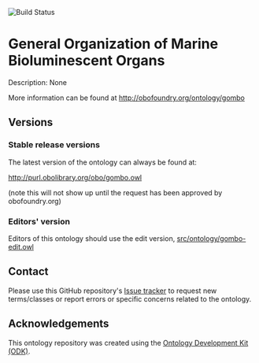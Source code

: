 
![Build Status](https://github.com/BridgetSquidget/gombo/actions/workflows/qc.yml/badge.svg)
# General Organization of Marine Bioluminescent Organs

Description: None

More information can be found at http://obofoundry.org/ontology/gombo

## Versions

### Stable release versions

The latest version of the ontology can always be found at:

http://purl.obolibrary.org/obo/gombo.owl

(note this will not show up until the request has been approved by obofoundry.org)

### Editors' version

Editors of this ontology should use the edit version, [src/ontology/gombo-edit.owl](src/ontology/gombo-edit.owl)

## Contact

Please use this GitHub repository's [Issue tracker](https://github.com/BridgetSquidget/gombo/issues) to request new terms/classes or report errors or specific concerns related to the ontology.

## Acknowledgements

This ontology repository was created using the [Ontology Development Kit (ODK)](https://github.com/INCATools/ontology-development-kit).